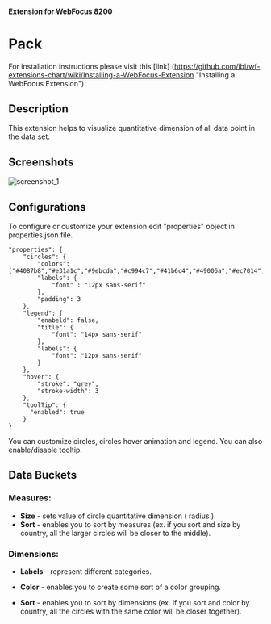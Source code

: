 
#### Extension for WebFocus 8200

# Pack

For installation instructions please visit this [link] (https://github.com/ibi/wf-extensions-chart/wiki/Installing-a-WebFocus-Extension "Installing a WebFocus Extension").

## Description

This extension helps to visualize quantitative dimension of all data point in the data set.

## Screenshots

![screenshot_1](https://github.com/ibi/wf-extensions-chart/blob/master/com.ibi.pack/screenshots/1.png)

## Configurations

To configure or customize your extension edit "properties" object in properties.json file.
	
	"properties": {
		"circles": {
			"colors": ["#4087b8","#e31a1c","#9ebcda","#c994c7","#41b6c4","#49006a","#ec7014","#a6bddb","#67001f","#800026","#addd8e","#e0ecf4","#fcc5c0","#238b45","#081d58","#d4b9da","#2b8cbe","#74a9cf","#41ab5d","#fed976","#ce1256","#7f0000","#a6bddb","#ffffcc","#e7e1ef","#016c59","#f7fcfd","#99d8c9","#fff7fb","#ffffe5","#fdd49e","#ffffd9","#fe9929","#8c96c6","#810f7c","#993404","#c7e9b4","#bfd3e6","#e7298a","#7fcdbb","#3690c0","#ae017e","#d9f0a3","#ece2f0","#014636","#f7fcb9","#66c2a4","#fff7bc","#f7fcf0","#e5f5f9","#fdbb84","#fa9fb5","#4d004b","#fff7fb","#cc4c02","#78c679","#1d91c0","#ccebc5","#feb24c","#b30000","#8c6bb1","#fec44f","#d0d1e6","#084081","#0868ac","#f7fcfd","#0570b0","#ef6548","#fff7ec","#006837","#f768a1","#edf8b1","#fee391","#238443","#ffffe5","#023858","#7a0177","#67a9cf","#dd3497","#980043","#88419d","#d0d1e6","#fc8d59","#4eb3d3","#fd8d3c","#fff7f3","#fc4e2a","#ccece6","#ece7f2","#a8ddb5","#41ae76","#bd0026","#e0f3db","#045a8d","#ffeda0","#253494","#7bccc4","#fde0dd","#00441b","#225ea8","#006d2c","#02818a","#f7f4f9","#d7301f","#df65b0","#662506","#3690c0","#004529","#fee8c8"],
			"labels": {
				"font" : "12px sans-serif"
			},
			"padding": 3
		},
		"legend": {
			"enabeld": false,
			"title": {
				"font": "14px sans-serif"
			},
			"labels": {
				"font": "12px sans-serif"
			}
		},
		"hover": {
			"stroke": "grey",
			"stroke-width": 3
		},
	    "toolTip": {
	      "enabled": true
	    }
	}
	
You can customize circles, circles hover animation and legend. You can also enable/disable tooltip.
## Data Buckets

### Measures:
* **Size** - sets value of circle quantitative dimension ( radius ).
* **Sort** - enables you to sort by measures (ex. if you sort and size by country, all the larger circles will be closer to the middle).

### Dimensions:
* **Labels** - represent different categories.

* **Color** - enables you to create some sort of a color grouping.

* **Sort** - enables you to sort by dimensions (ex. if you sort and color by country, all the circles with the same color will be closer together).

